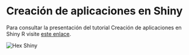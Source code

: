# Creación de aplicaciones en Shiny

Para consultar la presentación del tutorial Creación de aplicaciones en Shiny R visite [este enlace](https://rpubs.com/cmlopera/Rday_Shiny).

![Hex Shiny](https://github.com/rdaymedellin/tutoriales_Rday_2019/blob/master/Creaci%C3%B3n%20de%20aplicaciones%20en%20Shiny/Hex/Hex_Shiny.jpg)
